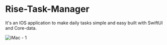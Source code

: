 # Rise-Task-Manager
It's an IOS application to make daily tasks simple and easy built with SwiftUI and Core-data.

![iMac - 1](https://user-images.githubusercontent.com/2215799/77861066-b8917000-720a-11ea-92df-00b07465faf1.png)
